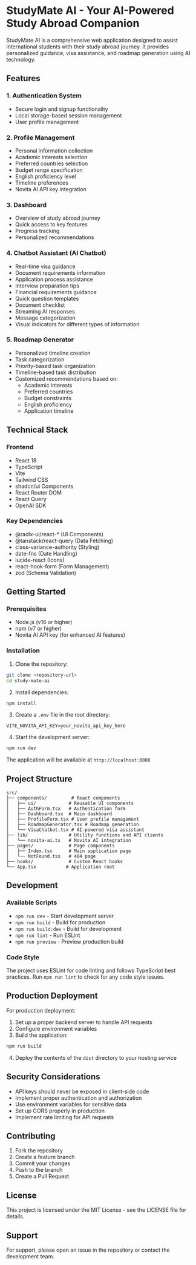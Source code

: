 # StudyMate AI - Your AI-Powered Study Abroad Companion

StudyMate AI is a comprehensive web application designed to assist international students with their study abroad journey. It provides personalized guidance, visa assistance, and roadmap generation using AI technology.

## Features

### 1. Authentication System
- Secure login and signup functionality
- Local storage-based session management
- User profile management

### 2. Profile Management
- Personal information collection
- Academic interests selection
- Preferred countries selection
- Budget range specification
- English proficiency level
- Timeline preferences
- Novita AI API key integration

### 3. Dashboard
- Overview of study abroad journey
- Quick access to key features
- Progress tracking
- Personalized recommendations

### 4. Chatbot Assistant (AI Chatbot)
- Real-time visa guidance
- Document requirements information
- Application process assistance
- Interview preparation tips
- Financial requirements guidance
- Quick question templates
- Document checklist
- Streaming AI responses
- Message categorization
- Visual indicators for different types of information

### 5. Roadmap Generator
- Personalized timeline creation
- Task categorization
- Priority-based task organization
- Timeline-based task distribution
- Customized recommendations based on:
  - Academic interests
  - Preferred countries
  - Budget constraints
  - English proficiency
  - Application timeline

## Technical Stack

### Frontend
- React 18
- TypeScript
- Vite
- Tailwind CSS
- shadcn/ui Components
- React Router DOM
- React Query
- OpenAI SDK

### Key Dependencies
- @radix-ui/react-* (UI Components)
- @tanstack/react-query (Data Fetching)
- class-variance-authority (Styling)
- date-fns (Date Handling)
- lucide-react (Icons)
- react-hook-form (Form Management)
- zod (Schema Validation)

## Getting Started

### Prerequisites
- Node.js (v16 or higher)
- npm (v7 or higher)
- Novita AI API key (for enhanced AI features)

### Installation

1. Clone the repository:
```bash
git clone <repository-url>
cd study-mate-ai
```

2. Install dependencies:
```bash
npm install
```

3. Create a `.env` file in the root directory:
```env
VITE_NOVITA_API_KEY=your_novita_api_key_here
```

4. Start the development server:
```bash
npm run dev
```

The application will be available at `http://localhost:8080`

## Project Structure

```
src/
├── components/         # React components
│   ├── ui/            # Reusable UI components
│   ├── AuthForm.tsx   # Authentication form
│   ├── Dashboard.tsx  # Main dashboard
│   ├── ProfileForm.tsx # User profile management
│   ├── RoadmapGenerator.tsx # Roadmap generation
│   └── VisaChatbot.tsx # AI-powered visa assistant
├── lib/               # Utility functions and API clients
│   └── novita-ai.ts   # Novita AI integration
├── pages/             # Page components
│   ├── Index.tsx      # Main application page
│   └── NotFound.tsx   # 404 page
├── hooks/             # Custom React hooks
└── App.tsx           # Application root
```

## Development

### Available Scripts

- `npm run dev` - Start development server
- `npm run build` - Build for production
- `npm run build:dev` - Build for development
- `npm run lint` - Run ESLint
- `npm run preview` - Preview production build

### Code Style

The project uses ESLint for code linting and follows TypeScript best practices. Run `npm run lint` to check for any code style issues.

## Production Deployment

For production deployment:

1. Set up a proper backend server to handle API requests
2. Configure environment variables
3. Build the application:
```bash
npm run build
```

4. Deploy the contents of the `dist` directory to your hosting service

## Security Considerations

- API keys should never be exposed in client-side code
- Implement proper authentication and authorization
- Use environment variables for sensitive data
- Set up CORS properly in production
- Implement rate limiting for API requests

## Contributing

1. Fork the repository
2. Create a feature branch
3. Commit your changes
4. Push to the branch
5. Create a Pull Request

## License

This project is licensed under the MIT License - see the LICENSE file for details.

## Support

For support, please open an issue in the repository or contact the development team.
